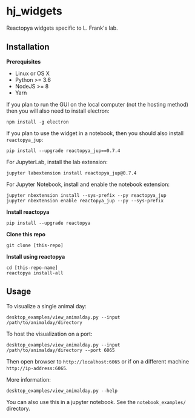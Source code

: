 # hj_widgets

Reactopya widgets specific to L. Frank's lab.

## Installation

**Prerequisites**

* Linux or OS X
* Python >= 3.6
* NodeJS >= 8
* Yarn

If you plan to run the GUI on the local computer (not the hosting method) then you will also need to install electron:

```
npm install -g electron
```

If you plan to use the widget in a notebook, then you should also install `reactopya_jup`:

```
pip install --upgrade reactopya_jup==0.7.4
```

For JupyterLab, install the lab extension:

```
jupyter labextension install reactopya_jup@0.7.4
```

For Jupyter Notebook, install and enable the notebook extension:

```
jupyter nbextension install --sys-prefix --py reactopya_jup
jupyter nbextension enable reactopya_jup --py --sys-prefix
```

**Install reactopya**

```
pip install --upgrade reactopya
```

**Clone this repo**

```
git clone [this-repo]
```

**Install using reactopya**

```
cd [this-repo-name]
reactopya install-all
```

## Usage

To visualize a single animal day:

```
desktop_examples/view_animalday.py --input /path/to/animalday/directory
```

To host the visualization on a port:

```
desktop_examples/view_animalday.py --input /path/to/animalday/directory --port 6065
```

Then open browser to `http://localhost:6065` or if on a different machine `http://ip-address:6065`.

More information:

```
desktop_examples/view_animalday.py --help
```

You can also use this in a jupyter notebook. See the `notebook_examples/` directory.


